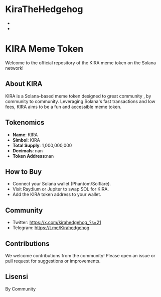 # KiraTheHedgehog
-
-
# KIRA Meme Token
Welcome to the official repository of the KIRA meme token on the Solana network!


## About KIRA
KIRA is a Solana-based meme token designed to great community , by community to community. Leveraging Solana's fast transactions and low fees, KIRA aims to be a fun and accessible meme token.



## Tokenomics
- **Name**: KIRA
- **Simbol**: KIRA
- **Total Supply**: 1,000,000,000
- **Decimals**: nan
- **Token Address**:nan

## How to Buy
- Connect your Solana wallet (Phantom/Solflare).
- Visit Raydium or Jupiter to swap SOL for KIRA.
- Add the KIRA token address to your wallet.



## Community

- Twitter: https://x.com/kirahedgehog_?s=21
- Telegram: https://t.me/Kirahedgehog


## Contributions
We welcome contributions from the community! Please open an issue or pull request for suggestions or improvements.



## Lisensi
By Community
